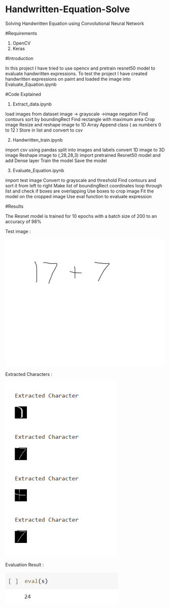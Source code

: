 # Handwritten-Equation-Solve
Solving Handwritten Equation using Convolutional Neural Network

#Requirements

1. OpenCV
2. Keras

#Introduction

In this project I have tried to use opencv and pretrain resnet50 model to evaluate handwritten
expressions. To test the project I have created handwritten expressions on paint and loaded the image
into Evaluate_Equation.ipynb

#Code Explained

1. Extract_data.ipynb

load images from dataset
image -> grayscale ->image negation
Find contours
sort by boundingRect
Find rectangle with maximum area
Crop image
Resize and reshape image to 1D Array
Append class ( as numbers 0 to 12 )
Store in list and convert to csv


2. Handwritten_train.ipynb

import csv using pandas
split into images and labels
convert 1D image to 3D image
Reshape image to (,28,28,3)
import pretrained Resnet50 model and add Dense layer
Train the model
Save the model

3. Evaluate_Equation.ipynb

import test image
Convert to grayscale and threshold
Find contours and sort it from left to right
Make list of boundingRect coordinates
loop through list and check if boxes are overlapping
Use boxes to crop image
Fit the model on the cropped image
Use eval function to evaluate expression

#Results

The Resnet model is trained for 10 epochs with a batch size of 200 to an accuracy of 98%

Test image : 

![](test2.jpg)

Extracted Characters :

![](extractedchar.PNG)

Evaluation Result :

![](Evaluate.PNG)

